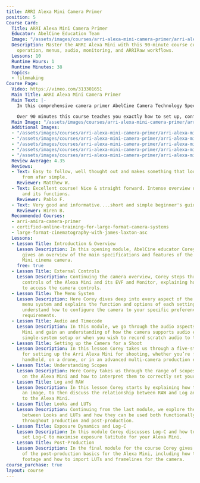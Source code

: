 ```yaml
---
title: ARRI Alexa Mini Camera Primer
position: 5
Course Card:
  Title: ARRI Alexa Mini Camera Primer
  Educator: AbelCine Education Team
  Image: "/assets/images/courses/arri-alexa-mini-camera-primer/arri-alexa-mini-camera-primer.jpg"
  Description: Master the ARRI Alexa Mini with this 90-minute course covering setup,
    operation, menus, audio, monitoring, and ARRIRaw workflows.
  Lessons: 10
  Runtime Hours: 1
  Runtime Minutes: 38
  Topics:
  - filmmaking
Course Page:
  Video: https://vimeo.com/313301651
  Main Title: ARRI Alexa Mini Camera Primer
  Main Text: |-
    In this comprehensive camera primer AbelCine Camera Technology Specialist Corey Christian takes you through the ARRI Alexa Mini, one of the world’s most popular digital cinema camera systems.

    Over 90 minutes this course teaches you exactly how to set up, configure and operate the camera, including the operation of the camera’s body controls, the menu system, working with audio, monitoring waveforms, working with LUTs and ARRI Looks and finally on to post production and how to understand and handle ARRIRaw files.
  Main Image: "/assets/images/courses/arri-alexa-mini-camera-primer/arri-alexa-mini-camera-primer-1.jpg"
  Additional Images:
  - "/assets/images/courses/arri-alexa-mini-camera-primer/arri-alexa-mini-camera-primer-2.jpg"
  - "/assets/images/courses/arri-alexa-mini-camera-primer/arri-alexa-mini-camera-primer-3.jpg"
  - "/assets/images/courses/arri-alexa-mini-camera-primer/arri-alexa-mini-camera-primer-4.jpg"
  - "/assets/images/courses/arri-alexa-mini-camera-primer/arri-alexa-mini-camera-primer-5.jpg"
  - "/assets/images/courses/arri-alexa-mini-camera-primer/arri-alexa-mini-camera-primer-6.jpg"
  Review Average: 4.35
  Reviews:
  - Text: Easy to follow, well thought out and makes something that looks overwhelming
      from afar simple.
    Reviewer: Matthew W.
  - Text: Excellent course! Nice & straight forward. Intense overview of the camera
      and its functions.
    Reviewer: Pablo F.
  - Text: Very good and informative....short and simple beginner's guide explanations.
    Reviewer: Hiren B.
  Recommended Courses:
  - arri-amira-camera-primer
  - certified-online-training-for-large-format-camera-systems
  - large-format-cinematography-with-james-laxton-asc
  Lessons:
  - Lesson Title: Introduction & Overview
    Lesson Description: In this opening module, AbelCine educator Corey Christian
      gives an overview of the main specifications and features of the ARRI Alexa
      Mini cinema camera.
    free: true
  - Lesson Title: External Controls
    Lesson Description: Continuing the camera overview, Corey steps through the external
      controls of the Alexa Mini and its EVF and Monitor, explaining how each is used
      to access the camera controls.
  - Lesson Title: The Menu System
    Lesson Description: Here Corey dives deep into every aspect of the Alexa Mini’s
      menu system and explains the function and options of each setting to help you
      understand how to configure the camera to your specific preference and project
      requirements.
  - Lesson Title: Audio and Timecode
    Lesson Description: In this module, we go through the audio aspects of the Alexa
      Mini and gain an understanding of how the camera supports audio either in a
      single-system setup or when you wish to record scratch audio to the camera.
  - Lesson Title: Setting up the Camera for a Shoot
    Lesson Description: In this lesson Corey takes us through a five-step workflow
      for setting up the Arri Alexa Mini for shooting, whether you’re filming one-man
      handheld, on a drone, or in an advanced multi-camera production environment.
  - Lesson Title: Understanding Scopes
    Lesson Description: Here Corey takes us through the range of scopes available
      on the Alexa Mini and how to interpret them to correctly set your exposure.
  - Lesson Title: Log and RAW
    Lesson Description: In this lesson Corey starts by explaining how the camera captures
      an image, to then discuss the relationship between RAW and Log and how it relates
      to the Alexa Mini.
  - Lesson Title: Looks and LUTs
    Lesson Description: Continuing from the last module, we explore the difference
      between Looks and LUTs and how they can be used both functionally and creatively
      throughout production and post-production.
  - Lesson Title: Exposure Dynamics and Log-C
    Lesson Description: In this module Corey discusses Log-C and how to correctly
      set Log-C to maximise exposure latitude for your Alexa Mini.
  - Lesson Title: Post-Production
    Lesson Description: In the final module for the course Corey gives us an overview
      of the post-production basics for the Alexa Mini, including how to process ARRIRaw
      footage and how to import LUTs and framelines for the camera.
course_purchase: true
layout: course
---
```


